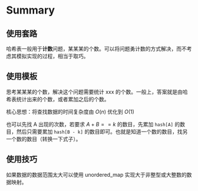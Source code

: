 # Summary

## 使用套路

哈希表一般用于**计数**问题，某某某的个数。可以将问题勇计数的方式解决，而不考虑其模拟实现的过程，相当于取巧。

## 使用模板

思考某某某的个数，解决这个问题需要统计 xxx 的个数。一般上，答案就是由哈希表统计出来的个数，或者累加之后的个数。

核心思想：将查找数据的时间复杂度由 $O(n)$ 优化到 $O(1)$

也可以先找 A 出现的次数，若要求 $A + B == k$ 的数目，先累加 `hash[A]` 的数目，然后只需要累加 `hash[B - k]` 的数目即可。也就是知道一个数的数目，找另一个数的数目（转换一下式子）。

## 使用技巧

如果数据的数据范围太大可以使用 unordered_map 实现大于非整型或大整数的数据映射。